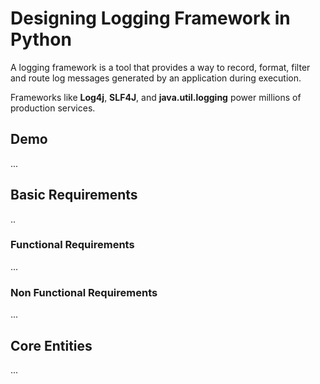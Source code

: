 # Designing Logging Framework in Python

A logging framework is a tool that provides a way to record, format, filter and route log messages generated by an application during execution.

Frameworks like **Log4j**, **SLF4J**, and **java.util.logging** power millions of production services.

## Demo

...

## Basic Requirements

..

### Functional Requirements

...

### Non Functional Requirements

...

## Core Entities

...
